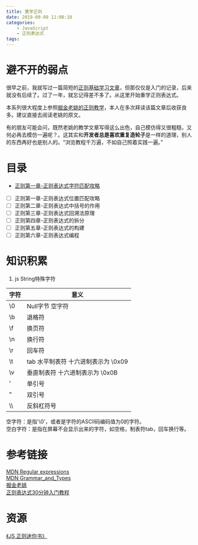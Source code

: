 ```yaml
---
title: 重学正则
date: 2019-09-09 11:08:10
categories: 
    - JavaScript
    - 正则表达式
tags:
---
```



# 避不开的弱点
很早之前，我就写过一篇简短的[正则基础学习文章](https://github.com/strugglexiang/blog/blob/master/%E6%AD%A3%E5%88%99/%E6%AD%A3%E5%88%99%E5%9F%BA%E7%A1%80%E7%9F%A5%E8%AF%86/old_learn.md)，但那仅仅是入门的记录，后来就没有后续了。过了一年，就忘记得差不多了。从这里开始重学正则表达式。
<!-- more -->

本系列很大程度上参照[掘金老姚的正则教学](https://juejin.im/post/5965943ff265da6c30653879)，本人在多次拜读该篇文章后收获良多。建议直接去阅读老姚的原文。

有的朋友可能会问，既然老姚的教学文章写得这么出色，自己模仿得又很粗糙，又何必再去模仿一遍呢？。这其实和**开发者总是喜欢重复造轮子**是一样的道理，别人的东西再好也是别人的。“浏览教程千万遍，不如自己照着实践一遍。”

# 目录
- [正则第一章-正则表达式字符匹配攻略](../19-正则表达式字符匹配攻略/)
- [ ] 正则第一章-正则表达式位置匹配攻略
- [ ] 正则第二章-正则表达式中括号的作用
- [ ] 正则第三章-正则表达式回溯法原理
- [ ] 正则第四章-正则表达式的拆分
- [ ] 正则第五章-正则表达式的构建
- [ ] 正则第六章-正则表达式编程

<!-- - [2-正则表达式位置匹配攻略](../20-正则表达式位置匹配攻略)
- [3-正则表达式中括号的作用](../21-正则表达式中括号的作用)
- [4-正则表达式回溯法原理](../22-正则表达式回溯法原理)
- [5-正则表达式的拆分](../23-正则表达式的拆分)
- [6-正则表达式的构建](../24-正则表达式的构建)
- [7-正则表达式编程](../25-正则表达式编程) -->




# 知识积累
1. js String特殊字符    
    
| 字符 | 意义 |
| - | - |
| \0 | Null字节 空字符|
| \b | 退格符 |
| \f | 换页符 |
| \n | 换行符 |
| \r | 回车符 |
| \t | tab 水平制表符 十六进制表示为 \0x09 |
| \v | 垂直制表符 十六进制表示为 \0x0B |
| \' | 单引号 |
| \" | 双引号 |
| \\\\ | 反斜杠符号 |

空字符：是指'\0'，或者是字符的ASCII码编码值为0的字符。  
空白字符：是指在屏幕不会显示出来的字符，如空格，制表符tab，回车换行等。   


# 参考链接
[MDN Regular expressions](https://developer.mozilla.org/zh-CN/docs/Web/JavaScript/Guide/Regular_Expressions)  
[MDN Grammar_and_Types](https://developer.mozilla.org/zh-CN/docs/Web/JavaScript/Guide/Grammar_and_Types)  
[掘金老姚](https://juejin.im/post/5965943ff265da6c30653879)  
[正则表达式30分钟入门教程](http://deerchao.net/tutorials/regex/regex.htm)   

# 资源
[《JS 正则迷你书》](https://github.com/qdlaoyao/js-regex-mini-book)
